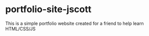 # portfolio-site-jscott
This is a simple portfolio website created for a friend to help learn HTML/CSS/JS
